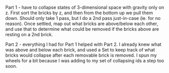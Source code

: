 Part 1 - have to collapse states of 3-dimensional space with gravity only on z.  First sort the bricks by z, and then from the bottom up we pull them down.  Should only take 1 pass, but I do a 2nd pass just-in-case (ie. for no reason).  Once settled, map out what bricks are above/below each other, and use that to determine what could be removed if the bricks above are resting on a 2nd brick.

Part 2 - everything I had for Part 1 helped with Part 2.  I already knew what was above and below each brick, and used a Set to keep track of what bricks would collapse after each removable brick is removed.  I spun my wheels for a bit because I was adding to my set of collapsing ids a step too soon.